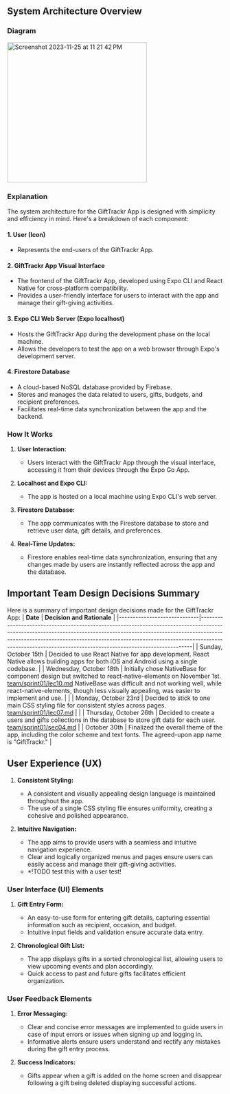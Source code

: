 
## System Architecture Overview

### Diagram
<img width="325" alt="Screenshot 2023-11-25 at 11 21 42 PM" src="https://github.com/ucsb-cs184-f23/pj-react-03/assets/65988599/f6dfed04-fd0e-4256-a2fa-3f0c7296bfac">


### Explanation

The system architecture for the GiftTrackr App is designed with simplicity and efficiency in mind. Here's a breakdown of each component:

#### 1. User (Icon)
   - Represents the end-users of the GiftTrackr App.

#### 2. GiftTrackr App Visual Interface
   - The frontend of the GiftTrackr App, developed using Expo CLI and React Native for cross-platform compatibility.
   - Provides a user-friendly interface for users to interact with the app and manage their gift-giving activities.

#### 3. Expo CLI Web Server (Expo localhost)
   - Hosts the GiftTrackr App during the development phase on the local machine.
   - Allows the developers to test the app on a web browser through Expo's development server.

#### 4. Firestore Database
   - A cloud-based NoSQL database provided by Firebase.
   - Stores and manages the data related to users, gifts, budgets, and recipient preferences.
   - Facilitates real-time data synchronization between the app and the backend.

### How It Works

1. **User Interaction:**
   - Users interact with the GiftTrackr App through the visual interface, accessing it from their devices through the Expo Go App.

2. **Localhost and Expo CLI:**
   - The app is hosted on a local machine using Expo CLI's web server.

3. **Firestore Database:**
   - The app communicates with the Firestore database to store and retrieve user data, gift details, and preferences.

4. **Real-Time Updates:**
   - Firestore enables real-time data synchronization, ensuring that any changes made by users are instantly reflected across the app and the database.

## Important Team Design Decisions Summary

Here is a summary of important design decisions made for the GiftTrackr App:
| **Date**                    | **Decision and Rationale**                                                                                                                                                                                                                                                                          |
|-----------------------------|---------------------------------------------------------------------------------------------------------------------------------------------------------------------------------------------------------------------------------------------------------------------------------------------------------------------|
| Sunday, October 15th        | Decided to use React Native for app development. React Native allows building apps for both iOS and Android using a single codebase.                                                                                                                                                                                                                |
| Wednesday, October 18th     | Initially chose NativeBase for component design but switched to react-native-elements on November 1st. [team/sprint01/lec10.md](https://github.com/ucsb-cs184-f23/pj-react-03/tree/main/team/sprint01/lec10.md) NativeBase was difficult and not working well, while react-native-elements, though less visually appealing, was easier to implement and use.                                   |                                                                                                                          |
| Monday, October 23rd        | Decided to stick to one main CSS styling file for consistent styles across pages.                                                                                     [team/sprint01/lec07.md](https://github.com/ucsb-cs184-f23/pj-react-03/tree/main/team/sprint01/lec07.md)                                                                                 |                                                                                                                          |
| Thursday, October 26th      | Decided to create a users and gifts collections in the database to store gift data for each user. [team/sprint01/sec04.md](https://github.com/ucsb-cs184-f23/pj-react-03/tree/main/team/sprint01/sec04.md)                |
| October 30th                | Finalized the overall theme of the app, including the color scheme and text fonts. The agreed-upon app name is "GiftTrackr."                                                                                                                                                                   |

## User Experience (UX)

1. **Consistent Styling:**
   - A consistent and visually appealing design language is maintained throughout the app.
   - The use of a single CSS styling file ensures uniformity, creating a cohesive and polished appearance.

2. **Intuitive Navigation:**
   - The app aims to provide users with a seamless and intuitive navigation experience.
   - Clear and logically organized menus and pages ensure users can easily access and manage their gift-giving activities.
   - *!TODO test this with a user test!

### User Interface (UI) Elements

1. **Gift Entry Form:**
   - An easy-to-use form for entering gift details, capturing essential information such as recipient, occasion, and budget.
   - Intuitive input fields and validation ensure accurate data entry.

2. **Chronological Gift List:**
   - The app displays gifts in a sorted chronological list, allowing users to view upcoming events and plan accordingly.
   - Quick access to past and future gifts facilitates efficient organization.

### User Feedback Elements

1. **Error Messaging:**
   - Clear and concise error messages are implemented to guide users in case of input errors or issues when signing up and logging in.
   - Informative alerts ensure users understand and rectify any mistakes during the gift entry process.

2. **Success Indicators:**
   - Gifts appear when a gift is added on the home screen and disappear following a gift being deleted displaying successful actions.

